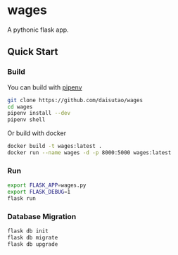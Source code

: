 # wages

A pythonic flask app.

## Quick Start

### Build

You can build with [pipenv](https://github.com/pypa/pipenv)

``` bash
git clone https://github.com/daisutao/wages
cd wages
pipenv install --dev
pipenv shell
```

Or build with docker

``` bash
docker build -t wages:latest .
docker run --name wages -d -p 8000:5000 wages:latest
```

### Run

``` bash
export FLASK_APP=wages.py
export FLASK_DEBUG=1
flask run
```

### Database Migration

``` bash
flask db init
flask db migrate
flask db upgrade
```